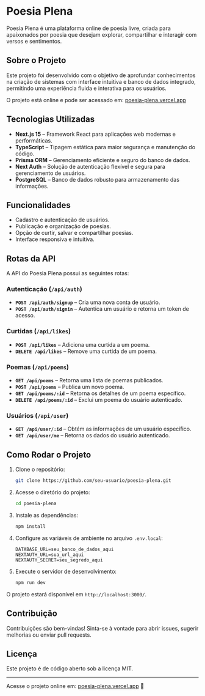 # Poesia Plena  

Poesia Plena é uma plataforma online de poesia livre, criada para apaixonados por poesia que desejam explorar, compartilhar e interagir com versos e sentimentos.  

## Sobre o Projeto  

Este projeto foi desenvolvido com o objetivo de aprofundar conhecimentos na criação de sistemas com interface intuitiva e banco de dados integrado, permitindo uma experiência fluida e interativa para os usuários.  

O projeto está online e pode ser acessado em: [poesia-plena.vercel.app](https://poesia-plena.vercel.app)  

## Tecnologias Utilizadas  

- **Next.js 15** – Framework React para aplicações web modernas e performáticas.  
- **TypeScript** – Tipagem estática para maior segurança e manutenção do código.  
- **Prisma ORM** – Gerenciamento eficiente e seguro do banco de dados.  
- **Next Auth** – Solução de autenticação flexível e segura para gerenciamento de usuários.  
- **PostgreSQL** – Banco de dados robusto para armazenamento das informações.  

## Funcionalidades  

- Cadastro e autenticação de usuários.  
- Publicação e organização de poesias.  
- Opção de curtir, salvar e compartilhar poesias.  
- Interface responsiva e intuitiva.  

## Rotas da API  

A API do Poesia Plena possui as seguintes rotas:  

### **Autenticação (`/api/auth`)**  
- **`POST /api/auth/signup`** – Cria uma nova conta de usuário.  
- **`POST /api/auth/signin`** – Autentica um usuário e retorna um token de acesso.  

### **Curtidas (`/api/likes`)**  
- **`POST /api/likes`** – Adiciona uma curtida a um poema.  
- **`DELETE /api/likes`** – Remove uma curtida de um poema.  

### **Poemas (`/api/poems`)**  
- **`GET /api/poems`** – Retorna uma lista de poemas publicados.  
- **`POST /api/poems`** – Publica um novo poema.  
- **`GET /api/poems/:id`** – Retorna os detalhes de um poema específico.  
- **`DELETE /api/poems/:id`** – Exclui um poema do usuário autenticado.  

### **Usuários (`/api/user`)**  
- **`GET /api/user/:id`** – Obtém as informações de um usuário específico.  
- **`GET /api/user/me`** – Retorna os dados do usuário autenticado.  

## Como Rodar o Projeto  

1. Clone o repositório:  
   ```bash
   git clone https://github.com/seu-usuario/poesia-plena.git
   ```
2. Acesse o diretório do projeto:  
   ```bash
   cd poesia-plena
   ```
3. Instale as dependências:  
   ```bash
   npm install
   ```
4. Configure as variáveis de ambiente no arquivo `.env.local`:  
   ```
   DATABASE_URL=seu_banco_de_dados_aqui
   NEXTAUTH_URL=sua_url_aqui
   NEXTAUTH_SECRET=seu_segredo_aqui
   ```
5. Execute o servidor de desenvolvimento:  
   ```bash
   npm run dev
   ```
O projeto estará disponível em `http://localhost:3000/`.  

## Contribuição  

Contribuições são bem-vindas! Sinta-se à vontade para abrir issues, sugerir melhorias ou enviar pull requests.  

## Licença  

Este projeto é de código aberto sob a licença MIT.  

---

Acesse o projeto online em: [poesia-plena.vercel.app](https://poesia-plena.vercel.app) 💙  